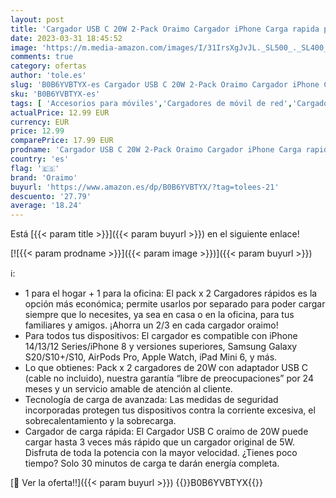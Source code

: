 ```yaml
---
layout: post
title: 'Cargador USB C 20W 2-Pack Oraimo Cargador iPhone Carga rapida para iPhone 14/14 Pro/13/13 Pro/12/11/XR  Galaxy  iPad Mini/Air  Samsung  Carga Rápido Cargador Enchufe PD 3.0  Cargador Adaptador'
date: 2023-03-31 18:45:52
image: 'https://m.media-amazon.com/images/I/31IrsXgJvJL._SL500_._SL400_.jpg'
comments: true
category: ofertas
author: 'tole.es'
slug: 'B0B6YVBTYX-es Cargador USB C 20W 2-Pack Oraimo Cargador iPhone Carga...'
sku: 'B0B6YVBTYX-es'
tags: [ 'Accesorios para móviles','Cargadores de móvil de red','Cargadores para móviles','Comunicación móvil y accesorios','Electrónica','ipad','iphone','oraimo','🇪🇸', ]
actualPrice: 12.99 EUR
currency: EUR
price: 12.99
comparePrice: 17.99 EUR
prodname: 'Cargador USB C 20W 2-Pack Oraimo Cargador iPhone Carga rapida para iPhone 14/14 Pro/13/13 Pro/12/11/XR  Galaxy  iPad Mini/Air  Samsung  Carga Rápido Cargador Enchufe PD 3.0  Cargador Adaptador'
country: 'es'
flag: '🇪🇸'
brand: 'Oraimo'
buyurl: 'https://www.amazon.es/dp/B0B6YVBTYX/?tag=tolees-21'
descuento: '27.79'
average: '18.24'
---
```


Está [{{< param title >}}]({{< param buyurl >}}) en el siguiente enlace!

[![{{< param prodname >}}]({{< param image >}})]({{< param buyurl >}})

ℹ️:

- 1 para el hogar + 1 para la oficina: El pack x 2 Cargadores rápidos es la opción más económica; permite usarlos por separado para poder cargar siempre que lo necesites, ya sea en casa o en la oficina, para tus familiares y amigos. ¡Ahorra un 2/3 en cada cargador oraimo!
- Para todos tus dispositivos: El cargador es compatible con iPhone 14/13/12 Series/iPhone 8 y versiones superiores, Samsung Galaxy S20/S10+/S10, AirPods Pro, Apple Watch, iPad Mini 6, y más.
- Lo que obtienes: Pack x 2 cargadores de 20W con adaptador USB C (cable no incluido), nuestra garantía “libre de preocupaciones” por 24 meses y un servicio amable de atención al cliente.
- Tecnología de carga de avanzada: Las medidas de seguridad incorporadas protegen tus dispositivos contra la corriente excesiva, el sobrecalentamiento y la sobrecarga.
- Cargador de carga rápida: El Cargador USB C oraimo de 20W puede cargar hasta 3 veces más rápido que un cargador original de 5W. Disfruta de toda la potencia con la mayor velocidad. ¿Tienes poco tiempo? Solo 30 minutos de carga te darán energía completa.

[🛒 Ver la oferta!!]({{< param buyurl >}})
{{<world>}}B0B6YVBTYX{{</world>}}
